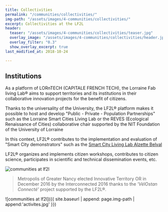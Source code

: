 ```yaml
---
title: Collectivities
permalink: "/communities/collectivities/"
img-path: "/assets/images/4-communities/collectivities/"
excerpt: Collectivities at the LF2L
header:
  teaser: "/assets/images/4-communities/collectivities/teaser.jpg"
  overlay_image: "/assets/images/4-communities/collectivities/header.jpg"
  overlay_filter: "0.3"
  show_overlay_excerpt: true
last_modified_at: 2018-10-24

---
```

## Institutions

As a platform of LORnTECH (CAPITALE FRENCH TECH), the Lorraine Fab living Lab® aims to support territories and its institutions in their collaborative innovation projects for the benefit of citizens.

Thanks to the universality of the University, the LF2L® platform makes it possible to host and develop "Public - Private - Population Partnerships" such as the Lorraine Smart Cities Living Lab or the REVES (Ecological Renaissance of Cities) collaborative chair supported by the NIT Foundation of the University of Lorraine

In this context, LF2L® contributes to the implementation and evaluation of "Smart City demonstrators" such as the [Smart City Living Lab Alzette Belval](https://www.epa-alzette-belval.fr/FR/Participer-Alzette-Belval/Living-Lab-Alzette-Belval.html)

LF2L® organizes and implements citizen workshops, contributes to citizen science, participates in scientific and technical dissemination events, etc.

![communities at lf2l](/assets/images/4-communities/collectivities/label.png)

> Metropolis of Greater Nancy elected Innovative Territory OR in December 2016 by the Interconnected 2016 thanks to the _'VélOstan Connecté'_ project supported by the LF2L®.

!\[communities at lf2l\]({{ site.baseurl | append: page.img-path | append:'activites.jpg' }})

